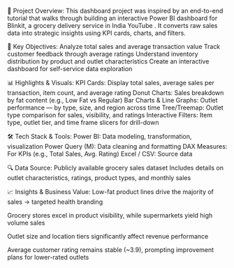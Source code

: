 🚀 Project Overview:
This dashboard project was inspired by an end-to-end tutorial that walks through building an interactive Power BI dashboard for Blinkit, a grocery delivery service in India 
YouTube
. It converts raw sales data into strategic insights using KPI cards, charts, and filters.


📌 Key Objectives:
Analyze total sales and average transaction value
Track customer feedback through average ratings
Understand inventory distribution by product and outlet characteristics
Create an interactive dashboard for self-service data exploration


📊 Highlights & Visuals:
KPI Cards: Display total sales, average sales per transaction, item count, and average rating
Donut Charts: Sales breakdown by fat content (e.g., Low Fat vs Regular)
Bar Charts & Line Graphs: Outlet performance — by type, size, and region across time
Tree/Treemap: Outlet type comparison for sales, visibility, and ratings
Interactive Filters: Item type, outlet tier, and time frame slicers for drill-down


🛠 Tech Stack & Tools:
Power BI: Data modeling, transformation, visualization
Power Query (M): Data cleaning and formatting
DAX Measures: For KPIs (e.g., Total Sales, Avg. Rating)
Excel / CSV: Source data


🔍 Data Source:
Publicly available grocery sales dataset
Includes details on outlet characteristics, ratings, product types, and monthly sales

📈 Insights & Business Value:
Low-fat product lines drive the majority of sales → targeted health branding

Grocery stores excel in product visibility, while supermarkets yield high volume sales

Outlet size and location tiers significantly affect revenue performance

Average customer rating remains stable (~3.9), prompting improvement plans for lower-rated outlets

